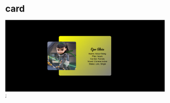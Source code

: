 # card
![card](https://raw.githubusercontent.com/setyabudipratama/component/main/gambar/card7.png);
